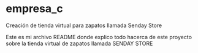 # empresa_c
Creación de tienda virtual para zapatos llamada Senday Store

Este es mi archivo README donde explico todo hacerca de este proyecto sobre la tienda virtual de zapatos llamada SENDAY STORE
